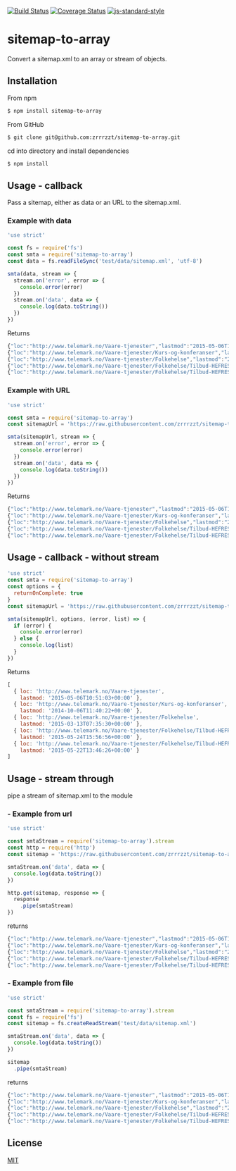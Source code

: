 [![Build Status](https://travis-ci.org/zrrrzzt/sitemap-to-array.svg?branch=master)](https://travis-ci.org/zrrrzzt/sitemap-to-array)
[![Coverage Status](https://coveralls.io/repos/zrrrzzt/sitemap-to-array/badge.svg?branch=master&service=github)](https://coveralls.io/github/zrrrzzt/sitemap-to-array?branch=master)
[![js-standard-style](https://img.shields.io/badge/code%20style-standard-brightgreen.svg?style=flat)](https://github.com/feross/standard)

# sitemap-to-array

Convert a sitemap.xml to an array or stream of objects.

## Installation

From npm

```sh
$ npm install sitemap-to-array
```

From GitHub

```sh
$ git clone git@github.com:zrrrzzt/sitemap-to-array.git
```

cd into directory and install dependencies

```sh
$ npm install
```

## Usage - callback

Pass a sitemap, either as data or an URL to the sitemap.xml.

### Example with data
```javascript
'use strict'

const fs = require('fs')
const smta = require('sitemap-to-array')
const data = fs.readFileSync('test/data/sitemap.xml', 'utf-8')

smta(data, stream => {
  stream.on('error', error => {
    console.error(error)
  })
  stream.on('data', data => {
    console.log(data.toString())
  })
})
```

Returns

```javascript
{"loc":"http://www.telemark.no/Vaare-tjenester","lastmod":"2015-05-06T10:51:03+00:00"}
{"loc":"http://www.telemark.no/Vaare-tjenester/Kurs-og-konferanser","lastmod":"2014-10-06T11:40:22+00:00"}
{"loc":"http://www.telemark.no/Vaare-tjenester/Folkehelse","lastmod":"2015-03-13T07:35:30+00:00"}
{"loc":"http://www.telemark.no/Vaare-tjenester/Folkehelse/Tilbud-HEFRES/Paa-farta-til-skolen","lastmod":"2015-05-24T15:56:56+00:00"}
{"loc":"http://www.telemark.no/Vaare-tjenester/Folkehelse/Tilbud-HEFRES/Alle-barn-sykler","lastmod":"2015-05-22T13:46:26+00:00"}
```

### Example with URL

```javascript
'use strict'

const smta = require('sitemap-to-array')
const sitemapUrl = 'https://raw.githubusercontent.com/zrrrzzt/sitemap-to-array/master/test/data/sitemap.xml'

smta(sitemapUrl, stream => {
  stream.on('error', error => {
    console.error(error)
  })
  stream.on('data', data => {
    console.log(data.toString())
  })
})
```

Returns

```javascript
{"loc":"http://www.telemark.no/Vaare-tjenester","lastmod":"2015-05-06T10:51:03+00:00"}
{"loc":"http://www.telemark.no/Vaare-tjenester/Kurs-og-konferanser","lastmod":"2014-10-06T11:40:22+00:00"}
{"loc":"http://www.telemark.no/Vaare-tjenester/Folkehelse","lastmod":"2015-03-13T07:35:30+00:00"}
{"loc":"http://www.telemark.no/Vaare-tjenester/Folkehelse/Tilbud-HEFRES/Paa-farta-til-skolen","lastmod":"2015-05-24T15:56:56+00:00"}
{"loc":"http://www.telemark.no/Vaare-tjenester/Folkehelse/Tilbud-HEFRES/Alle-barn-sykler","lastmod":"2015-05-22T13:46:26+00:00"}
```
## Usage - callback - without stream

```javascript
'use strict'
const smta = require('sitemap-to-array')
const options = {
  returnOnComplete: true
}
const sitemapUrl = 'https://raw.githubusercontent.com/zrrrzzt/sitemap-to-array/master/test/data/sitemap.xml'

smta(sitemapUrl, options, (error, list) => {
  if (error) {
    console.error(error)
  } else {
    console.log(list)
  }
})
```

Returns

```javascript
[ 
  { loc: 'http://www.telemark.no/Vaare-tjenester',
    lastmod: '2015-05-06T10:51:03+00:00' },
  { loc: 'http://www.telemark.no/Vaare-tjenester/Kurs-og-konferanser',
    lastmod: '2014-10-06T11:40:22+00:00' },
  { loc: 'http://www.telemark.no/Vaare-tjenester/Folkehelse',
    lastmod: '2015-03-13T07:35:30+00:00' },
  { loc: 'http://www.telemark.no/Vaare-tjenester/Folkehelse/Tilbud-HEFRES/Paa-farta-til-skolen',
    lastmod: '2015-05-24T15:56:56+00:00' },
  { loc: 'http://www.telemark.no/Vaare-tjenester/Folkehelse/Tilbud-HEFRES/Alle-barn-sykler',
    lastmod: '2015-05-22T13:46:26+00:00' } 
]
```

## Usage - stream through

pipe a stream of sitemap.xml to the module

### - Example from url

```javascript
'use strict'

const smtaStream = require('sitemap-to-array').stream
const http = require('http')
const sitemap = 'https://raw.githubusercontent.com/zrrrzzt/sitemap-to-array/master/test/data/sitemap.xml'

smtaStream.on('data', data => {
  console.log(data.toString())
})

http.get(sitemap, response => {
  response
    .pipe(smtaStream)
})

```

returns

```javascript
{"loc":"http://www.telemark.no/Vaare-tjenester","lastmod":"2015-05-06T10:51:03+00:00"}
{"loc":"http://www.telemark.no/Vaare-tjenester/Kurs-og-konferanser","lastmod":"2014-10-06T11:40:22+00:00"}
{"loc":"http://www.telemark.no/Vaare-tjenester/Folkehelse","lastmod":"2015-03-13T07:35:30+00:00"}
{"loc":"http://www.telemark.no/Vaare-tjenester/Folkehelse/Tilbud-HEFRES/Paa-farta-til-skolen","lastmod":"2015-05-24T15:56:56+00:00"}
{"loc":"http://www.telemark.no/Vaare-tjenester/Folkehelse/Tilbud-HEFRES/Alle-barn-sykler","lastmod":"2015-05-22T13:46:26+00:00"}
```

### - Example from file

```javascript
'use strict'

const smtaStream = require('sitemap-to-array').stream
const fs = require('fs')
const sitemap = fs.createReadStream('test/data/sitemap.xml')

smtaStream.on('data', data => {
  console.log(data.toString())
})

sitemap
  .pipe(smtaStream)

```

returns

```javascript
{"loc":"http://www.telemark.no/Vaare-tjenester","lastmod":"2015-05-06T10:51:03+00:00"}
{"loc":"http://www.telemark.no/Vaare-tjenester/Kurs-og-konferanser","lastmod":"2014-10-06T11:40:22+00:00"}
{"loc":"http://www.telemark.no/Vaare-tjenester/Folkehelse","lastmod":"2015-03-13T07:35:30+00:00"}
{"loc":"http://www.telemark.no/Vaare-tjenester/Folkehelse/Tilbud-HEFRES/Paa-farta-til-skolen","lastmod":"2015-05-24T15:56:56+00:00"}
{"loc":"http://www.telemark.no/Vaare-tjenester/Folkehelse/Tilbud-HEFRES/Alle-barn-sykler","lastmod":"2015-05-22T13:46:26+00:00"} 
```

## License

[MIT](LICENSE)
